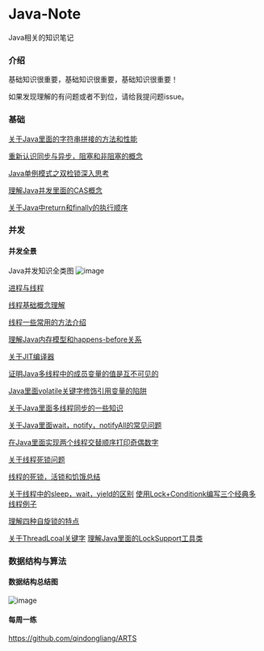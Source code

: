 # Java-Note
Java相关的知识笔记

### 介绍

基础知识很重要，基础知识很重要，基础知识很重要！

如果发现理解的有问题或者不到位，请给我提问题issue。

### 基础

[关于Java里面的字符串拼接的方法和性能](http://mp.weixin.qq.com/s?__biz=MzAxMzE4MDI0NQ==&mid=2650336017&idx=1&sn=e3408392c4f443438aae0f4072f852da&chksm=83aac72bb4dd4e3d9edb6111633cef2dad3059158bd25ce151c912899c34d24c9b9ec5eb9e4e#rd)

[重新认识同步与异步，阻塞和非阻塞的概念](https://mp.weixin.qq.com/s?__biz=MzAxMzE4MDI0NQ==&mid=2650336029&idx=1&sn=bc1f040e4bc297dbf1adb2549599b47e&chksm=83aac727b4dd4e3119e6348616a25b5b079a94889d16cdf7bdebd17948c79e835cbea87f5aca#rd)

[Java单例模式之双检锁深入思考](https://mp.weixin.qq.com/s?__biz=MzAxMzE4MDI0NQ==&mid=2650336033&idx=1&sn=ea8ad565ba06469a31b7463a2bb137a9&chksm=83aac71bb4dd4e0d6c9d59b25bda654dd1bbbd2a11884f577e4ce9589eb29cfb8ae52a023c33#rd)

[理解Java并发里面的CAS概念](https://mp.weixin.qq.com/s?__biz=MzAxMzE4MDI0NQ==&mid=2650336061&idx=1&sn=9a8201eebda9ac2bf8e6386652542b18&chksm=83aac707b4dd4e11c704cca35952d31b479d084e38629331719aa7c25bc2c4dfb1a379f023b6#rd)

[关于Java中return和finally的执行顺序](https://mp.weixin.qq.com/s?__biz=MzAxMzE4MDI0NQ==&tempkey=OTY2X0dwYUdpVld2TzBobGg4WWE4aXZJeEdnTzRqdWVPajlBRlhXT2dRUzBpRlFpTHRPMU1zTTByS1F2Z2d1MWFNaGllakFZOEI3OVR0VndSbkdnTy1hdDNSTnhlZXNjU3FRbkpoMmpHYlBNRFkwQzFMem9UOUI2alVlSkxmSC0zZFZqUG9ZOHdCREhXd0QxdmlrYXZzMk1VSUQ5SXJzdnF1RGhWSVF5d2d%2Bfg%3D%3D&chksm=03aac77d34dd4e6bd187d2cfddf3ed658f5c007985fdcbafa84d348b51605e15fa01429f47e3#rd)




### 并发

#### 并发全景

Java并发知识全类图
![image](https://github.com/qindongliang/Java-Note/blob/master/src/main/resources/pic/Java并发知识全景.png)

[进程与线程](http://mp.weixin.qq.com/s?__biz=MzAxMzE4MDI0NQ==&mid=2650335998&idx=1&sn=33ec033a05a312cdbd8054dc68cc922d&chksm=83aac6c4b4dd4fd2d79898ceea02afa1d593cbf5e8dd3c768a270ad723b9df935770d229b322#rd)

[线程基础概念理解](https://mp.weixin.qq.com/s?__biz=MzAxMzE4MDI0NQ==&mid=2650335993&idx=1&sn=90d11add23f427bea2eb5330967f3512&chksm=83aac6c3b4dd4fd5989d5ed0f28483cbc2262c64fbfa30b9d0295581f1a3de77409434adc668#rd)

[线程一些常用的方法介绍](https://github.com/qindongliang/qindongliang.github.io/blob/master/_posts/2018-06-27-Java%E7%BA%BF%E7%A8%8B%E7%9A%84%E5%9F%BA%E6%9C%AC%E7%9F%A5%E8%AF%86%E6%80%BB%E7%BB%93.md)

[理解Java内存模型和happens-before关系](http://mp.weixin.qq.com/s?__biz=MzAxMzE4MDI0NQ==&mid=2650336013&idx=1&sn=49879efe375c678d234c39b549057940&chksm=83aac737b4dd4e217ad316abaa586bd6b7c67ffbc08ea6e9acaba0b4005f9d15086926fb0de8#rd)

[关于JIT编译器](http://mp.weixin.qq.com/s?__biz=MzAxMzE4MDI0NQ==&mid=2650336006&idx=1&sn=c928550a172b982d7917c3d250468336&chksm=83aac73cb4dd4e2a700044e59b4200485c541aacd0ab0c6cc6482b80def2cefec66518eeb568#rd)

[证明Java多线程中的成员变量的值是互不可见的](http://mp.weixin.qq.com/s?__biz=MzAxMzE4MDI0NQ==&mid=2650336010&idx=1&sn=7fa6ab1e6b19d622697773e2ced5a0be&chksm=83aac730b4dd4e269bc3cec4a6fa7d93c15cce508e8633efbc1409f3855a173a35ca68776213#rd)

[Java里面volatile关键字修饰引用变量的陷阱](http://mp.weixin.qq.com/s?__biz=MzAxMzE4MDI0NQ==&mid=2650336021&idx=1&sn=67e5bb8bb804e3fb8f2161ad20305048&chksm=83aac72fb4dd4e3918f112a2b215956de72552576861c695861ec16f6af77b5f7ba1df22626c#rd)

[关于Java里面多线程同步的一些知识](https://mp.weixin.qq.com/s?__biz=MzAxMzE4MDI0NQ==&mid=2650336037&idx=1&sn=ae417a40a9e2c40a05e31dfab2974725&chksm=83aac71fb4dd4e0976d36b1ce6fe5ca01a9c325cf426bf0099d28d1e915e35e4f0ce12db2b16#rd)

[关于Java里面wait，notify，notifyAll的常见问题](https://mp.weixin.qq.com/s?__biz=MzAxMzE4MDI0NQ==&mid=2650336045&idx=1&sn=77e202b4ccc8a5a937c5c3188330c32b&chksm=83aac717b4dd4e0154bedfe427b06e6df1b224fe590fab20f737494014c04516191a2b5f7779#rd)

[在Java里面实现两个线程交替顺序打印奇偶数字](https://github.com/qindongliang/Java-Note/blob/master/src/main/java/concurrent/OddEvenPrintExample.java)

[关于线程死锁问题](https://mp.weixin.qq.com/s?__biz=MzAxMzE4MDI0NQ==&mid=2650336050&idx=1&sn=ae83d3cbf540ff4343f065e2f8eb14e9&chksm=83aac708b4dd4e1e26a81b5ced8942238de2d0ae865d3a4c0b735f0e5f6a1e74cb938348db06#rd)

[线程的死锁，活锁和饥饿总结](https://mp.weixin.qq.com/s?__biz=MzAxMzE4MDI0NQ==&tempkey=OTY1X1orRjkzbnIxQVhIcEFPYWlEbWw2ajZ6TUQ4UnpBS1VweTh2QnRxOHZ1RlBma2N4dkJxd3J0ZnY4V3J2a21mdDl2Ti14SmNUOUx0QnI1Mzh1cWZEaWd2SnNMRm1TZEQ2LWxvUVc4TzJaM25nNFJvekYtN2lYMUJHWWRZN19oVlQxXzFSb3ZYNy0tUW9XaHRPQkd2cHVEYXYzaExYVGM4Q2h5enR0UlF%2Bfg%3D%3D&chksm=03aac70f34dd4e193b01f5c2a5a3b451adefa48ea0375625455e0f846625304a928bb818cdbe#rd)

[关于线程中的sleep，wait，yield的区别](https://mp.weixin.qq.com/s?__biz=MzAxMzE4MDI0NQ==&mid=2650336057&idx=1&sn=5d28cc3c30e15e8397dc07936aa482fd&chksm=83aac703b4dd4e15a9cecd9313706207eb6fca13bd136e5506e6b6300725d72e5d2b3ce79ca8#rd)
[使用Lock+Conditionk编写三个经典多线程例子](https://mp.weixin.qq.com/s?__biz=MzAxMzE4MDI0NQ==&mid=2650336080&idx=1&sn=b9ddb02d687ed1908b1068b6159ef502&chksm=83aac76ab4dd4e7ce0f1f411c06ff666a04cade8662d3c3fafe74157438a7f7a89257f878d3c#rd)

[理解四种自旋锁的特点](https://mp.weixin.qq.com/s?__biz=MzAxMzE4MDI0NQ==&mid=2650336099&idx=1&sn=1118ea54112de6f9d1075d8721b82741&chksm=83aac759b4dd4e4f012e774f90cf91d3063dda5bebcdfcf05ad46a8a0cd0ffd71bbee912f8ef#rd)

[关于ThreadLcoal关键字](https://mp.weixin.qq.com/s?__biz=MzAxMzE4MDI0NQ==&mid=2650336103&idx=1&sn=5a5c7be10d79c36efa113c35548ff409&chksm=83aac75db4dd4e4bfc4a64886c46c3aceb0f0f37d9fdea8abef0ab04c8aecd0c417f67383cf5#rd)
[理解Java里面的LockSupport工具类](https://mp.weixin.qq.com/s?__biz=MzAxMzE4MDI0NQ==&mid=2650336106&idx=1&sn=176ad1716c630c2ada8fdb7a4d491d85&chksm=83aac750b4dd4e467c8d72d85439b54c2e03f1e18b46ab7969bc18010a49501c92c49431c395#rd)

### 数据结构与算法

#### 数据结构总结图
![image](https://github.com/qindongliang/Java-Note/blob/master/src/main/resources/pic/数据类型.png)

#### 每周一练
https://github.com/qindongliang/ARTS




